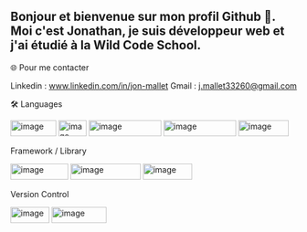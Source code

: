 ## Bonjour et bienvenue sur mon profil Github 👋. Moi c'est Jonathan, je suis développeur web et j'ai étudié à la Wild Code School.

🌐 Pour me contacter

Linkedin : www.linkedin.com/in/jon-mallet
Gmail : j.mallet33260@gmail.com

🛠️ Languages

   <img width="80" height="28" alt="image" src="https://github.com/user-attachments/assets/88f95a61-0470-445d-9cd3-ed278cc57ced" /> <img width="49" height="28" alt="image" src="https://github.com/user-attachments/assets/12ec9fb7-ea7e-4266-9e7e-df6e110e8939" /> <img width="127" height="28" alt="image" src="https://github.com/user-attachments/assets/9df2cd1d-10c8-4aaf-bf96-4dd251bc1b48" /> <img width="127" height="28" alt="image" src="https://github.com/user-attachments/assets/c36d9c29-b5e4-44d1-bf81-6881b28e8bd6" /> <img width="88" height="28" alt="image" src="https://github.com/user-attachments/assets/e059351f-754e-44ff-9884-5ddaa6f5e954" />

Framework / Library

<img width="101" height="28" alt="image" src="https://github.com/user-attachments/assets/d7ef5b4a-dc9b-4eac-a304-6026ae1c8340" /> <img width="123" height="28" alt="image" src="https://github.com/user-attachments/assets/0a85a87e-2913-44de-b47c-8487e1094d8f" /> <img width="86" height="28" alt="image" src="https://github.com/user-attachments/assets/fbee9e6b-3627-422e-ba7b-4f326ff0e1d4" />

Version Control

<img width="68" height="28" alt="image" src="https://github.com/user-attachments/assets/fe62199c-50bb-4b8a-973d-bbcab2b4dd22" /> <img width="96" height="28" alt="image" src="https://github.com/user-attachments/assets/2c256c92-c458-4bd2-bddb-df826ee76135" />







      



<!--
**Jon33260/Jon33260** is a ✨ _special_ ✨ repository because its `README.md` (this file) appears on your GitHub profile.

Here are some ideas to get you started:

- 🔭 I’m currently working on ...
- 🌱 I’m currently learning ...
- 👯 I’m looking to collaborate on ...
- 🤔 I’m looking for help with ...
- 💬 Ask me about ...
- 📫 How to reach me: ...
- 😄 Pronouns: ...
- ⚡ Fun fact: ...
-->
